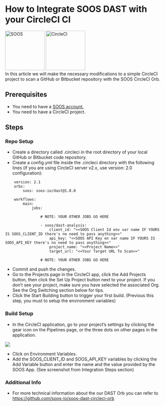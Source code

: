 # How to Integrate SOOS DAST with your CircleCI CI
<div>
<img src="../assets/img/SOOS-Icon.png" alt="SOOS" width="128" height="128">
<img src="../assets/img/circleci.png" alt="CircleCI" width="128" height="128">
</div>
In this article we will make the necessary modifications to a simple CircleCI project to scan a GitHub or Bitbucket repository with the SOOS CircleCI Orb.

## Prerequisites

- You need to have a [SOOS account.](https://app.soos.io/register)
- You need to have a CircleCI project.

## Steps

### **Repo Setup**
- Create a directory called .circleci in the root directory of your local GitHub or Bitbucket code repository.
- Create a config.yml file inside the .circleci directory with the following lines (if you are using CircleCI server v2.x, use version: 2.0 configuration):

```
    version: 2.1
    orbs:
        soos: soos-io/dast@1.0.0

    workflows:
        main:
            jobs:

                # NOTE: YOUR OTHER JOBS GO HERE

                - soos/dast-analysis:
                    client_id: "<<SOOS Client Id env var name IF YOURS IS SOOS_CLIENT_ID there's no need to pass anything>>"
                    api_key: "<<SOOS API Key en var name IF YOURS IS SOOS_API_KEY there's no need to pass anything>>"
                    project_name: "<<Project Name>>"
                    target_url: "<<Your Target URL To Scan>>"

                # NOTE: YOUR OTHER JOBS GO HERE
```


- Commit and push the changes.
- Go to the Projects page in the CircleCI app, click the Add Projects button, then click the Set Up Project button next to your project. If you don’t see your project, make sure you have selected the associated Org. See the Org Switching section below for tips.
- Click the Start Building button to trigger your first build. (Previous this step, you must to setup the environment variables)

### **Build Setup**
- In the CircleCI application, go to your project’s settings by clicking the gear icon on the Pipelines page, or the three dots on other pages in the application.
<img src="../assets/img/circleci-settings.png">

- Click on Environment Variables.
- Add the SOOS_CLIENT_ID and SOOS_API_KEY variables by clicking the Add Variable button and enter the name and the value provided by the SOOS App. (See screenshot from Integration Steps section) 

### **Additional Info**
- For more technical information about the our DAST Orb you can refer to
https://github.com/soos-io/soos-dast-circleci-orb

